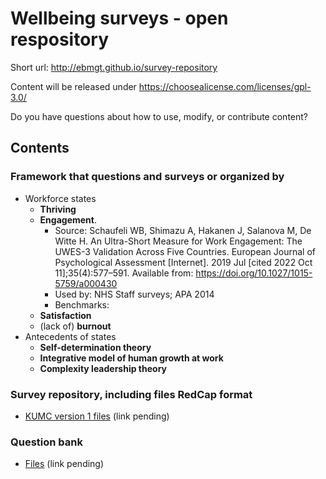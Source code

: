 # Wellbeing surveys - open respository

Short url: http://ebmgt.github.io/survey-repository

Content will be released under https://choosealicense.com/licenses/gpl-3.0/

Do you have questions about how to use, modify, or contribute content?

## Contents

### Framework that questions and surveys or organized by

* Workforce states
    * **Thriving**
    * **Engagement**. 
        * Source: Schaufeli WB, Shimazu A, Hakanen J, Salanova M, De Witte H. An Ultra-Short Measure for Work Engagement: The UWES-3 Validation Across Five Countries. European Journal of Psychological Assessment [Internet]. 2019 Jul [cited 2022 Oct 11];35(4):577–591. Available from: https://doi.org/10.1027/1015-5759/a000430
        * Used by: NHS Staff surveys; APA 2014
        * Benchmarks:
    * **Satisfaction**
    * (lack of) **burnout**
* Antecedents of states
    * **Self-determination theory**
    * **Integrative model of human growth at work** 
    * **Complexity leadership theory**

### Survey repository, including files RedCap format

* [KUMC version 1 files](http:// "Link to question bank files") (link pending)

### Question bank

* [Files](http:// "Link to question bank files") (link pending)
